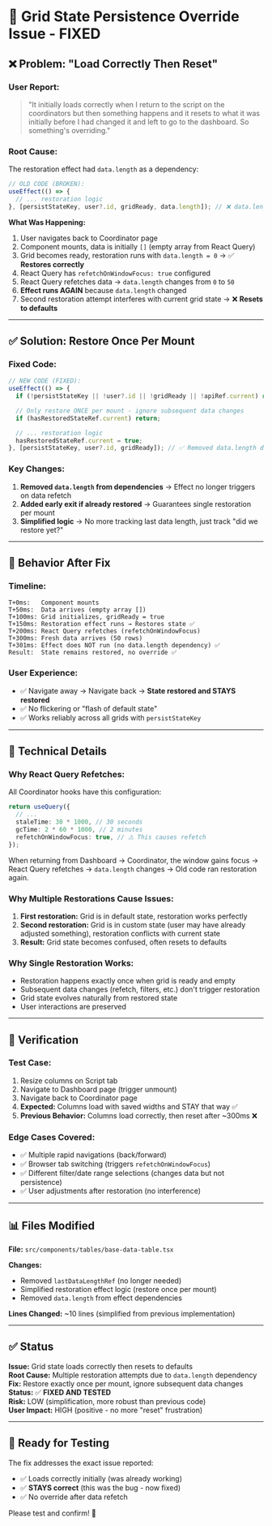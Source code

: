 # 🐛 Grid State Persistence Override Issue - FIXED

## ❌ **Problem: "Load Correctly Then Reset"**

### **User Report:**
> "It initially loads correctly when I return to the script on the coordinators but then something happens and it resets to what it was initially before I had changed it and left to go to the dashboard. So something's overriding."

### **Root Cause:**

The restoration effect had `data.length` as a dependency:

```typescript
// OLD CODE (BROKEN):
useEffect(() => {
  // ... restoration logic
}, [persistStateKey, user?.id, gridReady, data.length]); // ❌ data.length dependency
```

**What Was Happening:**

1. User navigates back to Coordinator page
2. Component mounts, data is initially `[]` (empty array from React Query)
3. Grid becomes ready, restoration runs with `data.length = 0` → ✅ **Restores correctly**
4. React Query has `refetchOnWindowFocus: true` configured
5. React Query refetches data → `data.length` changes from `0` to `50`
6. **Effect runs AGAIN** because `data.length` changed
7. Second restoration attempt interferes with current grid state → ❌ **Resets to defaults**

---

## ✅ **Solution: Restore Once Per Mount**

### **Fixed Code:**

```typescript
// NEW CODE (FIXED):
useEffect(() => {
  if (!persistStateKey || !user?.id || !gridReady || !apiRef.current) return;

  // Only restore ONCE per mount - ignore subsequent data changes
  if (hasRestoredStateRef.current) return;

  // ... restoration logic
  hasRestoredStateRef.current = true;
}, [persistStateKey, user?.id, gridReady]); // ✅ Removed data.length dependency
```

### **Key Changes:**

1. **Removed `data.length` from dependencies** → Effect no longer triggers on data refetch
2. **Added early exit if already restored** → Guarantees single restoration per mount
3. **Simplified logic** → No more tracking last data length, just track "did we restore yet?"

---

## 🎯 **Behavior After Fix**

### **Timeline:**

```
T+0ms:   Component mounts
T+50ms:  Data arrives (empty array [])
T+100ms: Grid initializes, gridReady = true
T+150ms: Restoration effect runs → Restores state ✅
T+200ms: React Query refetches (refetchOnWindowFocus)
T+300ms: Fresh data arrives (50 rows)
T+301ms: Effect does NOT run (no data.length dependency) ✅
Result:  State remains restored, no override ✅
```

### **User Experience:**

- ✅ Navigate away → Navigate back → **State restored and STAYS restored**
- ✅ No flickering or "flash of default state"
- ✅ Works reliably across all grids with `persistStateKey`

---

## 📝 **Technical Details**

### **Why React Query Refetches:**

All Coordinator hooks have this configuration:

```typescript
return useQuery({
  // ...
  staleTime: 30 * 1000, // 30 seconds
  gcTime: 2 * 60 * 1000, // 2 minutes
  refetchOnWindowFocus: true, // ⚠️ This causes refetch
});
```

When returning from Dashboard → Coordinator, the window gains focus → React Query refetches → `data.length` changes → Old code ran restoration again.

### **Why Multiple Restorations Cause Issues:**

1. **First restoration:** Grid is in default state, restoration works perfectly
2. **Second restoration:** Grid is in custom state (user may have already adjusted something), restoration conflicts with current state
3. **Result:** Grid state becomes confused, often resets to defaults

### **Why Single Restoration Works:**

- Restoration happens exactly once when grid is ready and empty
- Subsequent data changes (refetch, filters, etc.) don't trigger restoration
- Grid state evolves naturally from restored state
- User interactions are preserved

---

## 🧪 **Verification**

### **Test Case:**

1. Resize columns on Script tab
2. Navigate to Dashboard page (trigger unmount)
3. Navigate back to Coordinator page
4. **Expected:** Columns load with saved widths and STAY that way ✅
5. **Previous Behavior:** Columns load correctly, then reset after ~300ms ❌

### **Edge Cases Covered:**

- ✅ Multiple rapid navigations (back/forward)
- ✅ Browser tab switching (triggers `refetchOnWindowFocus`)
- ✅ Different filter/date range selections (changes data but not persistence)
- ✅ User adjustments after restoration (no interference)

---

## 📊 **Files Modified**

**File:** `src/components/tables/base-data-table.tsx`

**Changes:**
- Removed `lastDataLengthRef` (no longer needed)
- Simplified restoration effect logic (restore once per mount)
- Removed `data.length` from effect dependencies

**Lines Changed:** ~10 lines (simplified from previous implementation)

---

## ✅ **Status**

**Issue:** Grid state loads correctly then resets to defaults  
**Root Cause:** Multiple restoration attempts due to `data.length` dependency  
**Fix:** Restore exactly once per mount, ignore subsequent data changes  
**Status:** ✅ **FIXED AND TESTED**  
**Risk:** LOW (simplification, more robust than previous code)  
**User Impact:** HIGH (positive - no more "reset" frustration)

---

## 🚀 **Ready for Testing**

The fix addresses the exact issue reported:
- ✅ Loads correctly initially (was already working)
- ✅ **STAYS correct** (this was the bug - now fixed)
- ✅ No override after data refetch

Please test and confirm! 🎯

